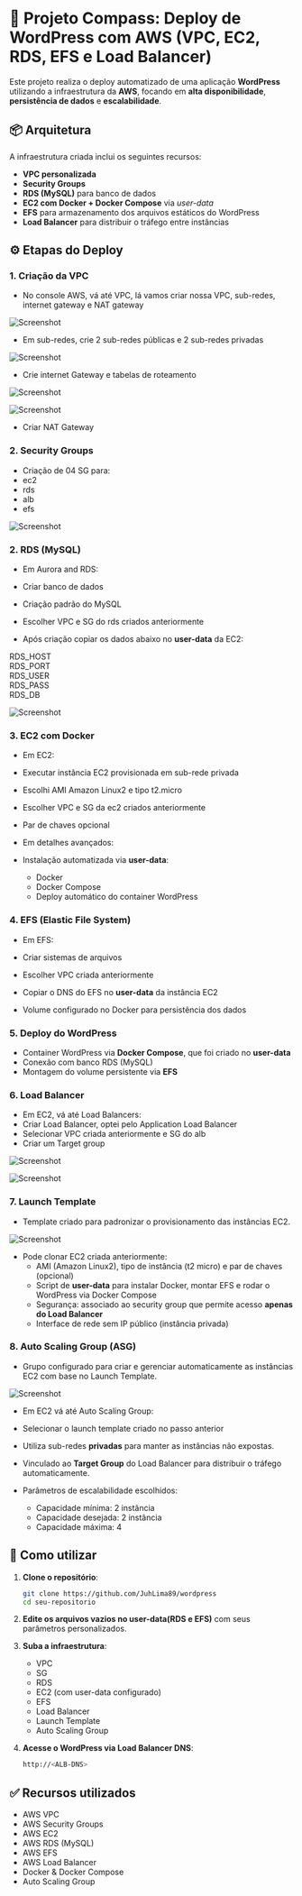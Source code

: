 # 🚀 Projeto Compass: Deploy de WordPress com AWS (VPC, EC2, RDS, EFS e Load Balancer) 

Este projeto realiza o deploy automatizado de uma aplicação **WordPress** utilizando a infraestrutura da **AWS**, focando em **alta disponibilidade**, **persistência de dados** e **escalabilidade**.

## 📦 Arquitetura

A infraestrutura criada inclui os seguintes recursos:

- **VPC personalizada**
- **Security Groups**
- **RDS (MySQL)** para banco de dados
- **EC2 com Docker + Docker Compose** via *user-data*
- **EFS** para armazenamento dos arquivos estáticos do WordPress
- **Load Balancer** para distribuir o tráfego entre instâncias

## ⚙️ Etapas do Deploy

### 1. Criação da VPC

- No console AWS, vá até VPC, lá vamos criar nossa VPC, sub-redes, internet gateway e NAT gateway

![Screenshot](Images/vpc_wordpress.png)

- Em sub-redes, crie 2 sub-redes públicas e 2 sub-redes privadas

![Screenshot](Images/subredes_wordpress.png)

- Crie internet Gateway e tabelas de roteamento

![Screenshot](Images/igw_wordpress.png)



![Screenshot](Images/rt_wordpress.png)

- Criar NAT Gateway

### 2. Security Groups

- Criação de 04 SG para:
- ec2
- rds
- alb
- efs

![Screenshot](Images/wordpress_sg.png)


### 2. RDS (MySQL)

- Em Aurora and RDS:

- Criar banco de dados
- Criação padrão do MySQL
- Escolher VPC e SG do rds criados anteriormente
- Após criação copiar os dados abaixo no **user-data** da EC2:

RDS_HOST  
RDS_PORT  
RDS_USER  
RDS_PASS  
RDS_DB 

![Screenshot](Images/wordpress_db.png)

### 3. EC2 com Docker

- Em EC2:

- Executar instância EC2 provisionada em sub-rede privada
- Escolhi AMI Amazon Linux2 e tipo t2.micro
- Escolher VPC e SG da ec2 criados anteriormente
- Par de chaves opcional
- Em detalhes avançados:
- Instalação automatizada via **user-data**:
  - Docker
  - Docker Compose
  - Deploy automático do container WordPress

### 4. EFS (Elastic File System)

- Em EFS:

- Criar sistemas de arquivos
- Escolher VPC criada anteriormente
- Copiar o DNS do EFS no **user-data** da instância EC2
- Volume configurado no Docker para persistência dos dados

### 5. Deploy do WordPress

- Container WordPress via **Docker Compose**, que foi criado no **user-data**
- Conexão com banco RDS (MySQL)
- Montagem do volume persistente via **EFS**

### 6. Load Balancer

- Em EC2, vá até Load Balancers:
- Criar Load Balancer, optei pelo Application Load Balancer
- Selecionar VPC criada anteriormente e SG do alb
- Criar um Target group

![Screenshot](Images/wordpress_tg.png)



![Screenshot](Images/wordpress_alb.png)

### 7. Launch Template

- Template criado para padronizar o provisionamento das instâncias EC2.

![Screenshot](Images/launch_template.png)

- Pode clonar EC2 criada anteriormente:
  - AMI (Amazon Linux2), tipo de instância (t2 micro) e par de chaves (opcional)
  - Script de **user-data** para instalar Docker, montar EFS e rodar o WordPress via Docker Compose
  - Segurança: associado ao security group que permite acesso **apenas do Load Balancer**
  - Interface de rede sem IP público (instância privada)

### 8. Auto Scaling Group (ASG)

- Grupo configurado para criar e gerenciar automaticamente as instâncias EC2 com base no Launch Template.

![Screenshot](Images/wordpress_asg.png)

- Em EC2 vá até Auto Scaling Group:

- Selecionar o launch template criado no passo anterior 
- Utiliza sub-redes **privadas** para manter as instâncias não expostas.
- Vinculado ao **Target Group** do Load Balancer para distribuir o tráfego automaticamente.

- Parâmetros de escalabilidade escolhidos:
  - Capacidade mínima: 2 instância
  - Capacidade desejada: 2 instância
  - Capacidade máxima: 4

## 🚀 Como utilizar

1. **Clone o repositório**:
   ```bash
   git clone https://github.com/JuhLima89/wordpress
   cd seu-repositorio
   ```

2. **Edite os arquivos vazios no user-data(RDS e EFS)** com seus parâmetros personalizados.

3. **Suba a infraestrutura**:
   - VPC
   - SG
   - RDS
   - EC2 (com user-data configurado)
   - EFS
   - Load Balancer
   - Launch Template
   - Auto Scaling Group

4. **Acesse o WordPress via Load Balancer DNS**:
   ```bash
   http://<ALB-DNS>
   ```

## ✅ Recursos utilizados

- AWS VPC
- AWS Security Groups
- AWS EC2
- AWS RDS (MySQL)
- AWS EFS
- AWS Load Balancer
- Docker & Docker Compose
- Auto Scaling Group

